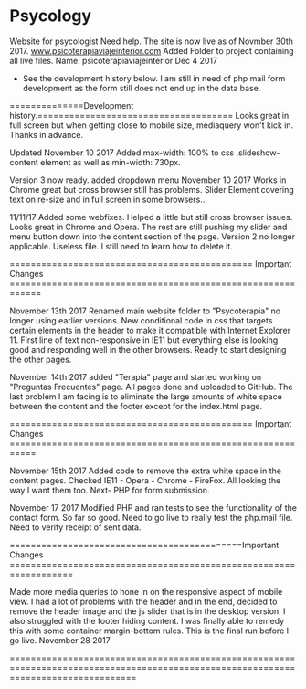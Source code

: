 # Psycology
Website for psycologist
Need help.
The site is now live as of Novmber 30th 2017. www.psicoterapiaviajeinterior.com 
Added Folder to project containing all live files. Name: psicoterapiaviajeinterior Dec 4 2017
- See the development history below. I am still in need of php mail form development as the form still does not end up in the data base. 


==============Development history.=====================================
Looks great in full screen but when getting close to mobile size, mediaquery won't kick in. Thanks in advance.

Updated November 10 2017 
Added max-width: 100% to css .slideshow-content element as well as min-width: 730px.

Version 3 now ready. added dropdown menu November 10 2017
Works in Chrome great but cross browser still has problems. Slider Element covering text on re-size and in full screen in some browsers..

11/11/17 Added some webfixes. Helped a little but still cross browser issues. Looks great in Chrome and Opera. The rest are still pushing my slider and menu button down into the content section of the page.
Version 2 no longer applicable. Useless file. I still need to learn how to delete it. 

============================================== Important Changes ============================================================

November 13th 2017 
Renamed main website folder to "Psycoterapia" no longer using earlier versions. New conditional code in css that targets certain elements in the header to make it compatible with Internet Explorer 11. First line of text non-responsive in IE11 but everything else is looking good and responding well in the other browsers. Ready to start designing the other pages. 

November 14th 2017 added "Terapia" page and started working on "Preguntas Frecuentes" page.
All pages done and uploaded to GitHub. The last problem I am facing is to eliminate the large amounts of white space between the content and the footer except for the index.html page. 

============================================== Important Changes ===========================================================

November 15th 2017
Added code to remove the extra white space in the content pages. Checked IE11 - Opera - Chrome - FireFox. All looking the way I want them too.  Next- PHP for form submission.

November 17 2017 
Modified PHP and ran tests to see the functionality of the contact form. So far so good. Need to go live to really test the php.mail file. Need to verify receipt of sent data. 


============================================Important Changes ==================================================================

Made more media queries to hone in on the responsive aspect of mobile view. I had a lot of problems with the header and in the end, decided to remove the header image and the js slider that is in the desktop version. I also struggled with the footer hiding content. I was finally able to remedy this with some container margin-bottom rules. This is the final run before I go live.  November 28 2017

====================================================================================================================================
